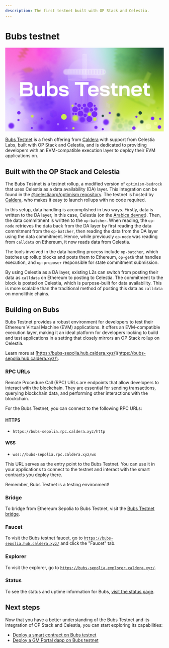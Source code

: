 ```yaml
---
description: The first testnet built with OP Stack and Celestia.
---
```


# Bubs testnet

![Bubs testnet](/img/Celestia_Bubs_Testnet.jpg)

[Bubs Testnet](https://bubs-sepolia.hub.caldera.xyz/) is a fresh offering from
[Caldera](https://caldera.xyz) with support from Celestia Labs,
built with OP Stack and Celestia, and is dedicated to providing developers with
an EVM-compatible execution layer to deploy their EVM applications on.

## Built with the OP Stack and Celestia

The Bubs Testnet is a testnet rollup, a modified version of
`optimism-bedrock` that uses Celestia as a data availability (DA)
layer. This integration can be found in the
[@celestiaorg/optimism repository](https://github.com/celestiaorg/optimism).
The testnet is hosted by [Caldera](https://caldera.xyz),
who makes it easy to launch rollups with no code required.

In this setup, data handling is accomplished in two ways. Firstly, data is
written to the DA layer, in this case, Celestia
(on the [Arabica devnet](../nodes/arabica-devnet.md)). Then, the data
commitment is written to the `op-batcher`. When reading, the `op-node`
retrieves the data back from the DA layer by first reading the data commitment
from the `op-batcher`, then reading the data from the DA layer using the data
commitment. Hence, while previously `op-node` was reading from `calldata` on
Ethereum, it now reads data from Celestia.

The tools involved in the data handling process include `op-batcher`,
which batches up rollup blocks and posts them to Ethereum, `op-geth`
that handles execution, and `op-proposer` responsible for state commitment
submission.

By using Celestia as a DA layer, existing L2s can switch from posting their
data as `calldata` on Ethereum to posting to Celestia. The commitment to the
block is posted on Celestia, which is purpose-built for data availability.
This is more scalable than the traditional method of posting this data as
`calldata` on monolithic chains.

## Building on Bubs

Bubs Testnet provides a robust environment for developers to test their
Ethereum Virtual Machine (EVM) applications. It offers an EVM-compatible
execution layer, making it an ideal platform for developers looking to
build and test applications in a setting that closely mirrors an OP Stack
rollup on Celestia.

Learn more at [https://bubs-sepolia.hub.caldera.xyz/](https://bubs-sepolia.hub.caldera.xyz/).

### RPC URLs

Remote Procedure Call (RPC) URLs are endpoints that allow developers to
interact with the blockchain. They are essential for sending transactions,
querying blockchain data, and performing other interactions with the
blockchain.

For the Bubs Testnet, you can connect to the following RPC URLs:

#### HTTPS

- `https://bubs-sepolia.rpc.caldera.xyz/http`

#### WSS

- `wss://bubs-sepolia.rpc.caldera.xyz/ws`

This URL serves as the entry point to the Bubs Testnet. You can use it
in your applications to connect to the testnet and interact with the smart
contracts you deploy there.

Remember, Bubs Testnet is a testing environment!

### Bridge

To bridge from Ethereum Sepolia to Bubs Testnet, visit the
[Bubs Testnet bridge](https://bubs-sepolia.bridge.caldera.xyz/).

### Faucet

To visit the Bubs testnet faucet, go to
[`https://bubs-sepolia.hub.caldera.xyz/`](https://bubs-sepolia.hub.caldera.xyz/)
and click the "Faucet" tab.

### Explorer

To visit the explorer, go to
[`https://bubs-sepolia.explorer.caldera.xyz/`](https://bubs-sepolia.explorer.caldera.xyz/).

### Status

To see the status and uptime information for Bubs,
[visit the status page](https://bubs-sepolia.betteruptime.com/).

## Next steps

Now that you have a better understanding of the Bubs Testnet and its
integration of OP Stack and Celestia, you can start exploring its
capabilities:

- [Deploy a smart contract on Bubs testnet](./deploy-on-bubs.md)
- [Deploy a GM Portal dapp on Bubs testnet](./gm-portal-bubs.md)
<!-- - [Deploy a smart contract with Thirdweb](https://thirdweb.com/bubs-testnet) -->
